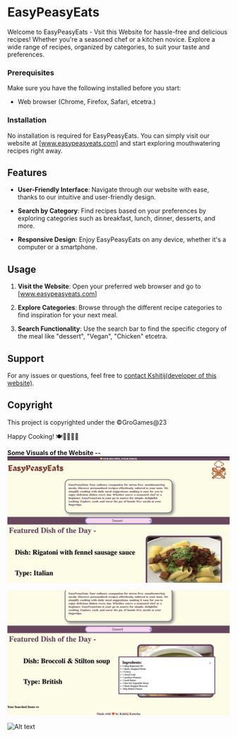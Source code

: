 # EasyPeasyEats

Welcome to EasyPeasyEats - Vsit this Website for hassle-free and delicious recipes! Whether you're a seasoned chef or a kitchen novice. Explore a wide range of recipes, organized by categories, to suit your taste and preferences.



### Prerequisites

Make sure you have the following installed before you start:
- Web browser (Chrome, Firefox, Safari, etcetra.)

### Installation

No installation is required for EasyPeasyEats. You can simply visit our website at [www.easypeasyeats.com] and start exploring mouthwatering recipes right away.

## Features

- **User-Friendly Interface**: Navigate through our website with ease, thanks to our intuitive and user-friendly design.

- **Search by Category**: Find recipes based on your preferences by exploring categories such as breakfast, lunch, dinner, desserts, and more.


- **Responsive Design**: Enjoy EasyPeasyEats on any device, whether it's a computer or a smartphone.

## Usage

1. **Visit the Website**: Open your preferred web browser and go to [www.easypeasyeats.com]

2. **Explore Categories**: Browse through the different recipe categories to find inspiration for your next meal.

3. **Search Functionality**: Use the search bar to find the specific ctegory of the meal like "dessert", "Vegan", "Chicken" etcetra.


## Support

For any issues or questions, feel free to [contact Kshitij(developer of this website)](mailto:kshitij.kotecha@kalvium.community).

## Copyright

This project is copyrighted under the  ©GroGames@23

Happy Cooking! 🍽️👩‍🍳👨‍🍳


**Some Visuals of the Website --**
![Alt text](Elements/FirstView.jpg)

![Alt text](Elements/ModalView.jpg)

![Alt text](Elements/SearchResults.jpg)